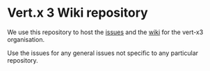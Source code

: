 # Vert.x 3 Wiki repository

We use this repository to host the [issues](https://github.com/vert-x3/issues-and-wiki/issues) and the [wiki](https://github.com/vert-x3/wiki/wiki) for the vert-x3 organisation.

Use the issues for any general issues not specific to any particular repository.
